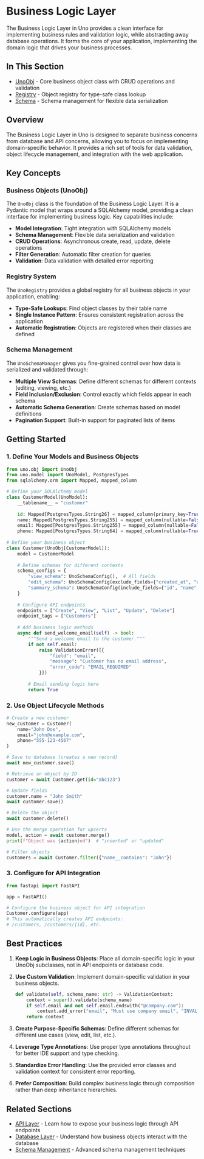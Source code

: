 # Business Logic Layer

The Business Logic Layer in Uno provides a clean interface for implementing business rules and validation logic, while abstracting away database operations. It forms the core of your application, implementing the domain logic that drives your business processes.

## In This Section

- [UnoObj](unoobj.md) - Core business object class with CRUD operations and validation
- [Registry](registry.md) - Object registry for type-safe class lookup
- [Schema](schema.md) - Schema management for flexible data serialization

## Overview

The Business Logic Layer in Uno is designed to separate business concerns from database and API concerns, allowing you to focus on implementing domain-specific behavior. It provides a rich set of tools for data validation, object lifecycle management, and integration with the web application.

## Key Concepts

### Business Objects (UnoObj)

The `UnoObj` class is the foundation of the Business Logic Layer. It is a Pydantic model that wraps around a SQLAlchemy model, providing a clean interface for implementing business logic. Key capabilities include:

- **Model Integration**: Tight integration with SQLAlchemy models
- **Schema Management**: Flexible data serialization and validation
- **CRUD Operations**: Asynchronous create, read, update, delete operations
- **Filter Generation**: Automatic filter creation for queries
- **Validation**: Data validation with detailed error reporting

### Registry System

The `UnoRegistry` provides a global registry for all business objects in your application, enabling:

- **Type-Safe Lookups**: Find object classes by their table name
- **Single Instance Pattern**: Ensures consistent registration across the application
- **Automatic Registration**: Objects are registered when their classes are defined

### Schema Management

The `UnoSchemaManager` gives you fine-grained control over how data is serialized and validated through:

- **Multiple View Schemas**: Define different schemas for different contexts (editing, viewing, etc.)
- **Field Inclusion/Exclusion**: Control exactly which fields appear in each schema
- **Automatic Schema Generation**: Create schemas based on model definitions
- **Pagination Support**: Built-in support for paginated lists of items

## Getting Started

### 1. Define Your Models and Business Objects

```python
from uno.obj import UnoObj
from uno.model import UnoModel, PostgresTypes
from sqlalchemy.orm import Mapped, mapped_column

# Define your SQLAlchemy model
class CustomerModel(UnoModel):
    __tablename__ = "customer"
    
    id: Mapped[PostgresTypes.String26] = mapped_column(primary_key=True)
    name: Mapped[PostgresTypes.String255] = mapped_column(nullable=False)
    email: Mapped[PostgresTypes.String255] = mapped_column(nullable=False, unique=True)
    phone: Mapped[PostgresTypes.String64] = mapped_column(nullable=True)
    
# Define your business object
class Customer(UnoObj[CustomerModel]):
    model = CustomerModel
    
    # Define schemas for different contexts
    schema_configs = {
        "view_schema": UnoSchemaConfig(),  # All fields
        "edit_schema": UnoSchemaConfig(exclude_fields={"created_at", "updated_at"}),
        "summary_schema": UnoSchemaConfig(include_fields={"id", "name", "email"}),
    }
    
    # Configure API endpoints
    endpoints = ["Create", "View", "List", "Update", "Delete"]
    endpoint_tags = ["Customers"]
    
    # Add business logic methods
    async def send_welcome_email(self) -> bool:
        """Send a welcome email to the customer."""
        if not self.email:
            raise ValidationError([{
                "field": "email",
                "message": "Customer has no email address",
                "error_code": "EMAIL_REQUIRED"
            }])
        
        # Email sending logic here
        return True
```

### 2. Use Object Lifecycle Methods

```python
# Create a new customer
new_customer = Customer(
    name="John Doe",
    email="john@example.com",
    phone="555-123-4567"
)

# Save to database (creates a new record)
await new_customer.save()

# Retrieve an object by ID
customer = await Customer.get(id="abc123")

# Update fields
customer.name = "John Smith"
await customer.save()

# Delete the object
await customer.delete()

# Use the merge operation for upserts
model, action = await customer.merge()
print(f"Object was {action}ed")  # "inserted" or "updated"

# Filter objects
customers = await Customer.filter({"name__contains": "John"})
```

### 3. Configure for API Integration

```python
from fastapi import FastAPI

app = FastAPI()

# Configure the business object for API integration
Customer.configure(app)
# This automatically creates API endpoints: 
# /customers, /customers/{id}, etc.
```

## Best Practices

1. **Keep Logic in Business Objects**: Place all domain-specific logic in your UnoObj subclasses, not in API endpoints or database code.

2. **Use Custom Validation**: Implement domain-specific validation in your business objects.
   ```python
   def validate(self, schema_name: str) -> ValidationContext:
       context = super().validate(schema_name)
       if self.email and not self.email.endswith("@company.com"):
           context.add_error("email", "Must use company email", "INVALID_EMAIL_DOMAIN")
       return context
   ```

3. **Create Purpose-Specific Schemas**: Define different schemas for different use cases (view, edit, list, etc.).

4. **Leverage Type Annotations**: Use proper type annotations throughout for better IDE support and type checking.

5. **Standardize Error Handling**: Use the provided error classes and validation context for consistent error reporting.

6. **Prefer Composition**: Build complex business logic through composition rather than deep inheritance hierarchies.

## Related Sections

- [API Layer](../api/overview.md) - Learn how to expose your business logic through API endpoints
- [Database Layer](../database/overview.md) - Understand how business objects interact with the database
- [Schema Management](../schema/schema_service.md) - Advanced schema management techniques